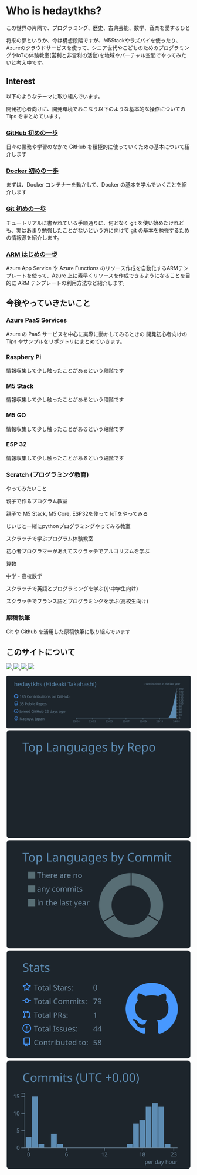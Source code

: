 # Who is hedaytkhs?
この世界の片隅で、プログラミング、歴史、古典芸能、数学、音楽を愛するひと

将来の夢というか、今は構想段階ですが、M5Stackやラズパイを使ったり、Azureのクラウドサービスを使って、シニア世代やこどものためのプログラミングやIoTの体験教室(営利と非営利の活動)を地域やバーチャル空間でやってみたいと考え中です。

## Interest
以下のようなテーマに取り組んでいます。

開発初心者向けに、開発環境でおこなう以下のような基本的な操作についての Tips をまとめています。

### [GitHub 初めの一歩](https://github.com/hedaytkhs/GitHubGetStarted)
日々の業務や学習のなかで GitHub を積極的に使っていくための基本について紹介します

### [Docker 初めの一歩](https://github.com/hedaytkhs/DockerGetStarted)
まずは、Docker コンテナーを動かして、Docker の基本を学んでいくことを紹介します

### [Git 初めの一歩](https://github.com/hedaytkhs/GitGetStarted)
チュートリアルに書かれている手順通りに、何となく git を使い始めたけれども、実はあまり勉強したことがないという方に向けて git の基本を勉強するための情報源を紹介します。

### [ARM はじめの一歩](https://github.com/hedaytkhs/ARMGetStarted#armgetstarted)
Azure App Service や Azure Functions のリソース作成を自動化するARMテンプレートを使って、Azure 上に素早くリソースを作成できるようになることを目的に ARM テンプレートの利用方法など紹介します。

## 今後やっていきたいこと

### Azure PaaS Services
Azure の PaaS サービスを中心に実際に動かしてみるときの 開発初心者向けの Tips やサンプルをリポジトリにまとめていきます。

### Raspbery Pi
情報収集して少し触ったことがあるという段階です

### M5 Stack
情報収集して少し触ったことがあるという段階です

### M5 GO
情報収集して少し触ったことがあるという段階です

### ESP 32
情報収集して少し触ったことがあるという段階です

### Scratch (プログラミング教育)

やってみたいこと

親子で作るプログラム教室

親子で M5 Stack, M5 Core, ESP32を使って IoTをやってみる

じいじと一緒にpythonプログラミングやってみる教室

スクラッチで学ぶプログラム体験教室

初心者プログラマーがあえてスクラッチでアルゴリズムを学ぶ

算数

中学・高校数学

スクラッチで英語とプログラミングを学ぶ(小中学生向け)

スクラッチでフランス語とプログラミングを学ぶ(高校生向け)


### 原稿執筆
Git や Github を活用した原稿執筆に取り組んでいます

## このサイトについて

 <p align="left">
  <a href="https://github.com/hedaytkhs">
    <img height="20" src="https://komarev.com/ghpvc/?username=hedaytkhs" />
  </a>
  <a href="https://github.com/hedaytkhs">
    <img height="20" src="https://img.shields.io/github/followers/hedaytkhs?label=follow&logo=github&style=flat" />
  </a>
  <a href="http://qiita.com/hedaytkhs">
    <img height="20" src="https://qiita-badge.apiapi.app/s/hedaytkhs/posts.svg" />
  </a>
  <a href="http://qiita.com/hedaytkhs">
    <img height="20" src="https://qiita-badge.apiapi.app/s/hedaytkhs/contributions.svg" />
  </a>
</p>

[![](https://raw.githubusercontent.com/hedaytkhs/github-profile-summary-cards/master/profile-summary-card-output/city_lights/0-profile-details.svg)](https://github.com/vn7n24fzkq/github-profile-summary-cards)
[![](https://raw.githubusercontent.com/hedaytkhs/github-profile-summary-cards/master/profile-summary-card-output/city_lights/1-repos-per-language.svg)](https://github.com/vn7n24fzkq/github-profile-summary-cards) [![](https://raw.githubusercontent.com/hedaytkhs/github-profile-summary-cards/master/profile-summary-card-output/city_lights/2-most-commit-language.svg)](https://github.com/vn7n24fzkq/github-profile-summary-cards)
[![](https://raw.githubusercontent.com/hedaytkhs/github-profile-summary-cards/master/profile-summary-card-output/city_lights/3-stats.svg)](https://github.com/vn7n24fzkq/github-profile-summary-cards) [![](https://raw.githubusercontent.com/hedaytkhs/github-profile-summary-cards/master/profile-summary-card-output/city_lights/4-productive-time.svg)](https://github.com/vn7n24fzkq/github-profile-summary-cards)
